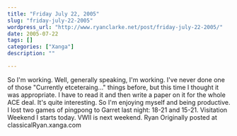 ```yaml
---
title: "Friday July 22, 2005"
slug: "friday-july-22-2005"
wordpress_url: "http://www.ryanclarke.net/post/friday-july-22-2005/"
date: 2005-07-22
tags: []
categories: ["Xanga"]
description: ""

---
```


So I'm working. Well, generally speaking, I'm working. I've never done one of those "Currently etceteraing..." things before, but this time I thought it was appropriate. I have to read it and then write a paper on it for the whole ACE deal. It's quite interesting. So I'm enjoying myself and being productive.
 I lost two games of pingpong to Garret last night: 18-21 and 15-21.
 Visitation Weekend I starts today. VWII is next weekend.
 Ryan
Originally posted at classicalRyan.xanga.com

